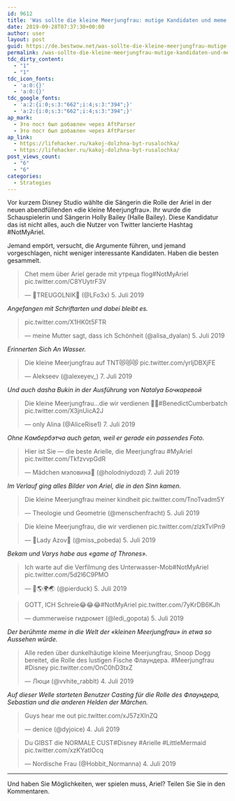 ```yaml
---
id: 9612
title: 'Was sollte die kleine Meerjungfrau: mutige Kandidaten und meme'
date: 2019-09-28T07:37:30+00:00
author: user
layout: post
guid: https://de.bestwow.net/was-sollte-die-kleine-meerjungfrau-mutige-kandidaten-und-meme/
permalink: /was-sollte-die-kleine-meerjungfrau-mutige-kandidaten-und-meme/
tdc_dirty_content:
  - "1"
  - "1"
tdc_icon_fonts:
  - 'a:0:{}'
  - 'a:0:{}'
tdc_google_fonts:
  - 'a:2:{i:0;s:3:"662";i:4;s:3:"394";}'
  - 'a:2:{i:0;s:3:"662";i:4;s:3:"394";}'
ap_mark:
  - Это пост был добавлен через AftParser
  - Это пост был добавлен через AftParser
ap_link:
  - https://lifehacker.ru/kakoj-dolzhna-byt-rusalochka/
  - https://lifehacker.ru/kakoj-dolzhna-byt-rusalochka/
post_views_count:
  - "6"
  - "6"
categories:
  - Strategies
---
```

Vor kurzem Disney Studio wählte die Sängerin die Rolle der Ariel in der neuen abendfüllenden «die kleine Meerjungfrau». Ihr wurde die Schauspielerin und Sängerin Holly Bailey (Halle Bailey). Diese Kandidatur das ist nicht alles, auch die Nutzer von Twitter lancierte Hashtag #NotMyAriel.

Jemand empört, versucht, die Argumente führen, und jemand vorgeschlagen, nicht weniger interessante Kandidaten. Haben die besten gesammelt.

> <p dir="ltr" lang="ru">
>   Chet mem über Ariel gerade mit утреца flog#NotMyAriel pic.twitter.com/C8YUytrF3V
> </p>
> 
> — 🔻TREUGOLNIK🔻 (@LFo3x) 5. Juli 2019

_Angefangen mit Schriftarten und dabei bleibt es._ 

> <p dir="ltr" lang="und">
>   pic.twitter.com/X1HK0t5FTR
> </p>
> 
> — meine Mutter sagt, dass ich Schönheit (@alisa_dyalan) 5. Juli 2019

_Erinnerten Sich An Wasser._

> <p dir="ltr" lang="ru">
>   Die kleine Meerjungfrau auf TNT😻😻😻 pic.twitter.com/yrIjDBXjFE
> </p>
> 
> — Alekseev (@alexeyev_) 7. Juli 2019

_Und auch dasha Bukin in der Ausführung von Natalya Бочкаревой_

> <p dir="ltr" lang="ru">
>   Die kleine Meerjungfrau&#8230;die wir verdienen 💙😏#BenedictCumberbatch pic.twitter.com/X3jnUicA2J
> </p>
> 
> — only Alina (@AliceRise1) 7. Juli 2019

_Ohne Камбербэтча auch getan, weil er gerade ein passendes Foto._

> <p dir="ltr" lang="ru">
>   Hier ist Sie — die beste Arielle, die Meerjungfrau #MyAriel pic.twitter.com/TkfzvvpGdR
> </p>
> 
> — Mädchen мэловина🌿 (@holodniydozd) 7. Juli 2019

_Im Verlauf ging alles Bilder von Ariel, die in den Sinn kamen._

> <p dir="ltr" lang="ru">
>   Die kleine Meerjungfrau meiner kindheit pic.twitter.com/TnoTvadm5Y
> </p>
> 
> — Theologie und Geometrie (@menschenfracht) 5. Juli 2019

> <p dir="ltr" lang="ru">
>   Die kleine Meerjungfrau, die wir verdienen pic.twitter.com/zlzkTvIPn9
> </p>
> 
> — 🌊Lady Azov🌊 (@miss_pobeda) 5. Juli 2019

_Bekam und Varys habe aus «game of Thrones»._

> <p dir="ltr" lang="ru">
>   Ich warte auf die Verfilmung des Unterwasser-Mob#NotMyAriel pic.twitter.com/5d2l6C9PMO
> </p>
> 
> — 🤡🌎🌍🌏 (@pierduck) 5. Juli 2019

> <p dir="ltr" lang="ru">
>   GOTT, ICH Schreie😂😂😂#NotMyAriel pic.twitter.com/7yKrDB6KJh
> </p>
> 
> — dummerweise гидромет (@ledi_gopota) 5. Juli 2019

_Der berühmte meme in die Welt der «kleinen Meerjungfrau» in etwa so Aussehen würde._

> <p dir="ltr" lang="ru">
>   Alle reden über dunkelhäutige kleine Meerjungfrau, Snoop Dogg bereitet, die Rolle des lustigen Fische Флаундера. #Meerjungfrau #Disney pic.twitter.com/OnC0hD3txZ
> </p>
> 
> — Люци (@vvhite_rabblt) 4. Juli 2019

_Auf dieser Welle starteten Benutzer Casting für die Rolle des Флаундера, Sebastian und die anderen Helden der Märchen._

> <p dir="ltr" lang="en">
>   Guys hear me out pic.twitter.com/xJ57zXInZQ
> </p>
> 
> — denice (@dyjoice) 4. Juli 2019

> <p dir="ltr" lang="ru">
>   Du GIBST die NORMALE CUST#Disney #Arielle #LittleMermaid pic.twitter.com/xzKYatIOcq
> </p>
> 
> — Nordische Frau (@Hobbit_Normanna) 4. Juli 2019

* * *

Und haben Sie Möglichkeiten, wer spielen muss, Ariel? Teilen Sie Sie in den Kommentaren.